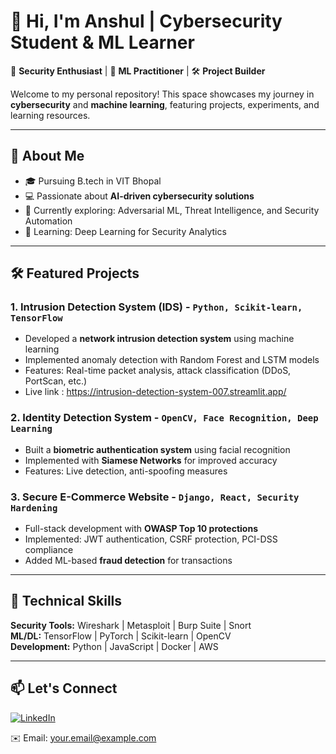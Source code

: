 # 👋 Hi, I'm Anshul | Cybersecurity Student & ML Learner

🔐 **Security Enthusiast** | 🤖 **ML Practitioner** | 🛠️ **Project Builder**

Welcome to my personal repository! This space showcases my journey in **cybersecurity** and **machine learning**, featuring projects, experiments, and learning resources.

---

## 🚀 About Me
- 🎓 Pursuing B.tech in VIT Bhopal
- 💻 Passionate about **AI-driven cybersecurity solutions**  
- 🔭 Currently exploring: Adversarial ML, Threat Intelligence, and Security Automation  
- 🌱 Learning: Deep Learning for Security Analytics  

---

## 🛠️ Featured Projects

### 1. **Intrusion Detection System (IDS)** - `Python, Scikit-learn, TensorFlow`  
   - Developed a **network intrusion detection system** using machine learning  
   - Implemented anomaly detection with Random Forest and LSTM models  
   - Features: Real-time packet analysis, attack classification (DDoS, PortScan, etc.)
   - Live link : https://intrusion-detection-system-007.streamlit.app/ 
   

### 2. **Identity Detection System** - `OpenCV, Face Recognition, Deep Learning`  
   - Built a **biometric authentication system** using facial recognition  
   - Implemented with **Siamese Networks** for improved accuracy  
   - Features: Live detection, anti-spoofing measures  
   

### 3. **Secure E-Commerce Website** - `Django, React, Security Hardening`  
   - Full-stack development with **OWASP Top 10 protections**  
   - Implemented: JWT authentication, CSRF protection, PCI-DSS compliance  
   - Added ML-based **fraud detection** for transactions  
   

---

## 🔧 Technical Skills  
**Security Tools:** Wireshark | Metasploit | Burp Suite | Snort  
**ML/DL:** TensorFlow | PyTorch | Scikit-learn | OpenCV  
**Development:** Python | JavaScript | Docker | AWS  

---



## 📫 Let's Connect  
[![LinkedIn](https://img.shields.io/badge/LinkedIn-Connect-blue)](https://www.linkedin.com/in/anshul-diyewar-04b542251/)  
 
✉️ Email: your.email@example.com  
